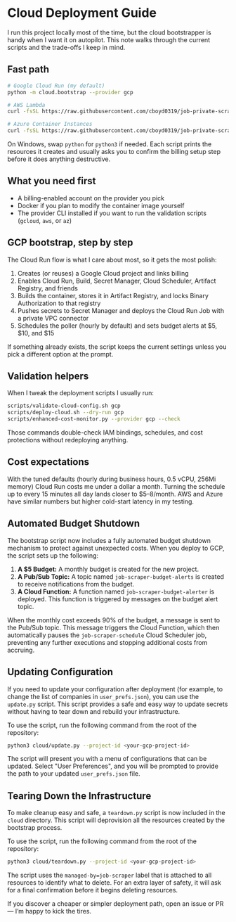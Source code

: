 # Cloud Deployment Guide

I run this project locally most of the time, but the cloud bootstrapper is handy when I want it on autopilot. This note walks through the current scripts and the trade-offs I keep in mind.

## Fast path

```bash
# Google Cloud Run (my default)
python -m cloud.bootstrap --provider gcp

# AWS Lambda
curl -fsSL https://raw.githubusercontent.com/cboyd0319/job-private-scraper-filter/main/scripts/install.sh | bash -s -- --cloud-deploy aws

# Azure Container Instances
curl -fsSL https://raw.githubusercontent.com/cboyd0319/job-private-scraper-filter/main/scripts/install.sh | bash -s -- --cloud-deploy azure
```

On Windows, swap `python` for `python3` if needed. Each script prints the resources it creates and usually asks you to confirm the billing setup step before it does anything destructive.

## What you need first

- A billing-enabled account on the provider you pick
- Docker if you plan to modify the container image yourself
- The provider CLI installed if you want to run the validation scripts (`gcloud`, `aws`, or `az`)

## GCP bootstrap, step by step

The Cloud Run flow is what I care about most, so it gets the most polish:

1. Creates (or reuses) a Google Cloud project and links billing
2. Enables Cloud Run, Build, Secret Manager, Cloud Scheduler, Artifact Registry, and friends
3. Builds the container, stores it in Artifact Registry, and locks Binary Authorization to that registry
4. Pushes secrets to Secret Manager and deploys the Cloud Run Job with a private VPC connector
5. Schedules the poller (hourly by default) and sets budget alerts at $5, $10, and $15

If something already exists, the script keeps the current settings unless you pick a different option at the prompt.

## Validation helpers

When I tweak the deployment scripts I usually run:

```bash
scripts/validate-cloud-config.sh gcp
scripts/deploy-cloud.sh --dry-run gcp
scripts/enhanced-cost-monitor.py --provider gcp --check
```

Those commands double-check IAM bindings, schedules, and cost protections without redeploying anything.

## Cost expectations

With the tuned defaults (hourly during business hours, 0.5 vCPU, 256Mi memory) Cloud Run costs me under a dollar a month. Turning the schedule up to every 15 minutes all day lands closer to $5–8/month. AWS and Azure have similar numbers but higher cold-start latency in my testing.

## Automated Budget Shutdown

The bootstrap script now includes a fully automated budget shutdown mechanism to protect against unexpected costs. When you deploy to GCP, the script sets up the following:

1.  **A $5 Budget:** A monthly budget is created for the new project.
2.  **A Pub/Sub Topic:** A topic named `job-scraper-budget-alerts` is created to receive notifications from the budget.
3.  **A Cloud Function:** A function named `job-scraper-budget-alerter` is deployed. This function is triggered by messages on the budget alert topic.

When the monthly cost exceeds 90% of the budget, a message is sent to the Pub/Sub topic. This message triggers the Cloud Function, which then automatically pauses the `job-scraper-schedule` Cloud Scheduler job, preventing any further executions and stopping additional costs from accruing.

## Updating Configuration

If you need to update your configuration after deployment (for example, to change the list of companies in `user_prefs.json`), you can use the `update.py` script. This script provides a safe and easy way to update secrets without having to tear down and rebuild your infrastructure.

To use the script, run the following command from the root of the repository:

```bash
python3 cloud/update.py --project-id <your-gcp-project-id>
```

The script will present you with a menu of configurations that can be updated. Select "User Preferences", and you will be prompted to provide the path to your updated `user_prefs.json` file.

## Tearing Down the Infrastructure

To make cleanup easy and safe, a `teardown.py` script is now included in the `cloud` directory. This script will deprovision all the resources created by the bootstrap process.

To use the script, run the following command from the root of the repository:

```bash
python3 cloud/teardown.py --project-id <your-gcp-project-id>
```

The script uses the `managed-by=job-scraper` label that is attached to all resources to identify what to delete. For an extra layer of safety, it will ask for a final confirmation before it begins deleting resources.

If you discover a cheaper or simpler deployment path, open an issue or PR — I’m happy to kick the tires.
